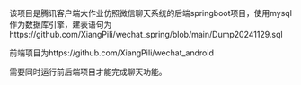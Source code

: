 该项目是腾讯客户端大作业仿照微信聊天系统的后端springboot项目，使用mysql作为数据库引擎，建表语句为https://github.com/XiangPiIi/wechat_spring/blob/main/Dump20241129.sql

前端项目为https://github.com/XiangPiIi/wechat_android

需要同时运行前后端项目才能完成聊天功能。
